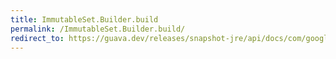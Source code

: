 ```yaml
---
title: ImmutableSet.Builder.build
permalink: /ImmutableSet.Builder.build/
redirect_to: https://guava.dev/releases/snapshot-jre/api/docs/com/google/common/collect/ImmutableSet.Builder.html#build--
---
```

